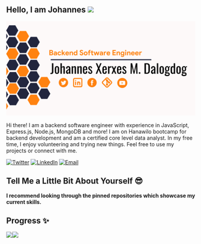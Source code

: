 ## Hello, I am Johannes <img src="https://media.giphy.com/media/hvRJCLFzcasrR4ia7z/giphy.gif" width="35">

![](https://raw.githubusercontent.com/johannes-xerxes-sz/johannes-xerxes-sz/main/banner.png)

Hi there! I am a backend software engineer with experience in JavaScript, Express.js, Node.js, MongoDB and more! I am on Hanawilo bootcamp for backend development and am a certified core level data analyst. In my free time, I enjoy volunteering and trying new things. Feel free to use my projects or connect with me.

<div align="left">
  <a href="https://twitter.com/Johannes_Xerxes" target="_blank"><img src="https://img.shields.io/twitter/follow/Johannes_Xerxes?logo=twitter&style=for-the-badge" alt="Twitter" /></a> 
    <a href="https://www.linkedin.com/in/johannes-xerxes-dalogdog"><img src="https://img.shields.io/badge/Connect-Johannes Xerxes Dalogdog-informational?style=for-the-badge&logo=linkedin" alt="LinkedIn" /></a>
    <a href="mailto:johannes.dalogdog@supportzebra.com"><img src="[https://img.shields.io/badge/Connect-Johannes Xerxes Dalogdog-informational?style=for-the-badge&logo=linkedin](https://img.shields.io/badge/Email-johannes.dalogdog%40supportzebra.com-orange)" alt="Email" /></a>
</div>

## Tell Me a Little Bit About Yourself :sunglasses:



**I recommend looking through the pinned repositories which showcase my current skills.**

## Progress ✨

<img align="" height="120px" src="https://github-readme-stats.vercel.app/api?username=johannes-xerxes-sz&hide_title=true&hide_border=true&show_icons=true&include_all_commits=true&line_height=21&bg_color=0,EC6C6C,FFD479,FFFC79,73FA79&theme=graywhite" /><img align="" height="120px" src="https://github-readme-stats.vercel.app/api/top-langs/?username=johannes-xerxes-sz&hide_title=true&hide_border=true&layout=compact&bg_color=0,73FA79,73FDFF,D783FF&theme=graywhite" />

